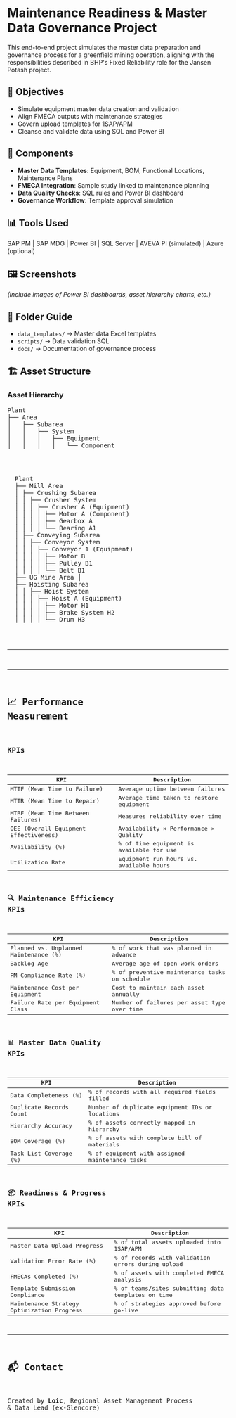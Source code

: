 # Maintenance Readiness & Master Data Governance Project

This end-to-end project simulates the master data preparation and governance process for a greenfield mining operation, aligning with the responsibilities described in BHP's Fixed Reliability role for the Jansen Potash project.

## 🚀 Objectives
- Simulate equipment master data creation and validation
- Align FMECA outputs with maintenance strategies
- Govern upload templates for 1SAP/APM
- Cleanse and validate data using SQL and Power BI

## 🧩 Components
- **Master Data Templates**: Equipment, BOM, Functional Locations, Maintenance Plans
- **FMECA Integration**: Sample study linked to maintenance planning
- **Data Quality Checks**: SQL rules and Power BI dashboard
- **Governance Workflow**: Template approval simulation

## 📊 Tools Used
SAP PM | SAP MDG | Power BI | SQL Server | AVEVA PI (simulated) | Azure (optional)

## 🖼️ Screenshots
*(Include images of Power BI dashboards, asset hierarchy charts, etc.)*

## 📂 Folder Guide
- `data_templates/` → Master data Excel templates
- `scripts/` → Data validation SQL
- `docs/` → Documentation of governance process

## 🏗️ Asset Structure
### Asset Hierarchy

<pre>
Plant
├── Area
│   ├── Subarea
│   │   ├── System
│   │   │   ├── Equipment
│   │   │   │   └── Component
<pre> 
  
<pre>
  Plant 
  ├── Mill Area 
  │ ├── Crushing Subarea 
  │ │ ├── Crusher System 
  │ │ │ ├── Crusher A (Equipment) 
  │ │ │ │ ├── Motor A (Component) 
  │ │ │ │ ├── Gearbox A 
  │ │ │ │ └── Bearing A1 
  │ ├── Conveying Subarea 
  │ │ ├── Conveyor System 
  │ │ │ ├── Conveyor 1 (Equipment) 
  │ │ │ │ ├── Motor B 
  │ │ │ │ ├── Pulley B1 
  │ │ │ │ └── Belt B1 
  ├── UG Mine Area │ 
  ├── Hoisting Subarea 
  │ │ ├── Hoist System 
  │ │ │ ├── Hoist A (Equipment) 
  │ │ │ │ ├── Motor H1 
  │ │ │ │ ├── Brake System H2 
  │ │ │ │ └── Drum H3 
</pre>

---
---


## 📈 Performance Measurement
### KPIs

| KPI                            | Description                                      |
|--------------------------------|--------------------------------------------------|
| MTTF (Mean Time to Failure)    | Average uptime between failures                 |
| MTTR (Mean Time to Repair)     | Average time taken to restore equipment         |
| MTBF (Mean Time Between Failures) | Measures reliability over time              |
| OEE (Overall Equipment Effectiveness) | Availability × Performance × Quality   |
| Availability (%)               | % of time equipment is available for use        |
| Utilization Rate               | Equipment run hours vs. available hours         |

### 🔍 Maintenance Efficiency KPIs

| KPI                                  | Description                                         |
|--------------------------------------|-----------------------------------------------------|
| Planned vs. Unplanned Maintenance (%)| % of work that was planned in advance               |
| Backlog Age                          | Average age of open work orders                     |
| PM Compliance Rate (%)               | % of preventive maintenance tasks on schedule       |
| Maintenance Cost per Equipment       | Cost to maintain each asset annually                |
| Failure Rate per Equipment Class     | Number of failures per asset type over time         |

### 📊 Master Data Quality KPIs

| KPI                      | Description                                          |
|--------------------------|------------------------------------------------------|
| Data Completeness (%)    | % of records with all required fields filled         |
| Duplicate Records Count  | Number of duplicate equipment IDs or locations       |
| Hierarchy Accuracy       | % of assets correctly mapped in hierarchy            |
| BOM Coverage (%)         | % of assets with complete bill of materials          |
| Task List Coverage (%)   | % of equipment with assigned maintenance tasks       |

### 📦 Readiness & Progress KPIs

| KPI                                   | Description                                           |
|---------------------------------------|-------------------------------------------------------|
| Master Data Upload Progress           | % of total assets uploaded into 1SAP/APM              |
| Validation Error Rate (%)             | % of records with validation errors during upload     |
| FMECAs Completed (%)                  | % of assets with completed FMECA analysis             |
| Template Submission Compliance        | % of teams/sites submitting data templates on time    |
| Maintenance Strategy Optimization Progress | % of strategies approved before go-live         |

---


## 📬 Contact

Created by **Loic**, Regional Asset Management Process & Data Lead (ex-Glencore)
